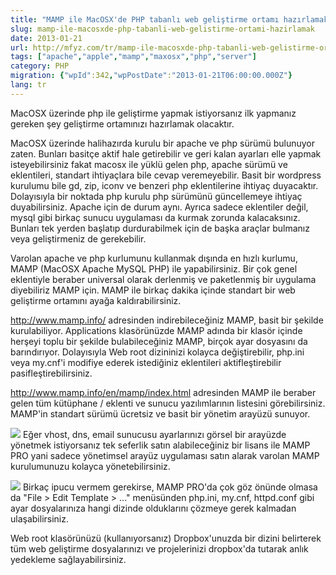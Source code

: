 ```yaml
---
title: "MAMP ile MacOSX'de PHP tabanlı web geliştirme ortamı hazırlamak"
slug: mamp-ile-macosxde-php-tabanli-web-gelistirme-ortami-hazirlamak
date: 2013-01-21
url: http://mfyz.com/tr/mamp-ile-macosxde-php-tabanli-web-gelistirme-ortami-hazirlamak/
tags: ["apache","apple","mamp","maxosx","php","server"]
category: PHP
migration: {"wpId":342,"wpPostDate":"2013-01-21T06:00:00.000Z"}
lang: tr
---
```


MacOSX üzerinde php ile geliştirme yapmak istiyorsanız ilk yapmanız gereken şey geliştirme ortamınızı hazırlamak olacaktır.

MacOSX üzerinde halihazırda kurulu bir apache ve php sürümü bulunuyor zaten. Bunları basitçe aktif hale getirebilir ve geri kalan ayarları elle yapmak isteyebilirsiniz fakat macosx ile yüklü gelen php, apache sürümü ve eklentileri, standart ihtiyaçlara bile cevap veremeyebilir. Basit bir wordpress kurulumu bile gd, zip, iconv ve benzeri php eklentilerine ihtiyaç duyacaktır. Dolayısıyla bir noktada php kurulu php sürümünü güncellemeye ihtiyaç duyabilirsiniz. Apache için de durum aynı. Ayrıca sadece eklentiler değil, mysql gibi birkaç sunucu uygulaması da kurmak zorunda kalacaksınız. Bunları tek yerden başlatıp durdurabilmek için de başka araçlar bulmanız veya geliştirmeniz de gerekebilir.

Varolan apache ve php kurlumunu kullanmak dışında en hızlı kurlumu, MAMP (MacOSX Apache MySQL PHP) ile yapabilirsiniz. Bir çok genel eklentiyle beraber universal olarak derlenmiş ve paketlenmiş bir uygulama diyebiliriz MAMP için. MAMP ile birkaç dakika içinde standart bir web geliştirme ortamını ayağa kaldırabilirsiniz.

http://www.mamp.info/ adresinden indirebileceğiniz MAMP, basit bir şekilde kurulabiliyor. Applications klasörünüzde MAMP adında bir klasör içinde herşeyi toplu bir şekilde bulabileceğiniz MAMP, birçok ayar dosyasını da barındırıyor. Dolayısıyla Web root dizininizi kolayca değiştirebilir, php.ini veya my.cnf'i modifiye ederek istediğiniz eklentileri aktifleştirebilir pasifleştirebilirsiniz.

http://www.mamp.info/en/mamp/index.html adresinden MAMP ile beraber gelen tüm kütüphane / eklenti ve sunucu yazılımlarının listesini görebilirsiniz. MAMP'in standart sürümü ücretsiz ve basit bir yönetim arayüzü sunuyor.

![](/images/archive/tr/2013/01/6058742604_e29d36e1d4_z.jpg) Eğer vhost, dns, email sunucusu ayarlarınızı görsel bir arayüzde yönetmek istiyorsanız tek seferlik satın alabileceğiniz bir lisans ile MAMP PRO yani sadece yönetimsel arayüz uygulaması satın alarak varolan MAMP kurulumunuzu kolayca yönetebilirsiniz.

![](/images/archive/tr/2013/01/6058222333_ce2b01cf87_b.jpg) Birkaç ipucu vermem gerekirse, MAMP PRO'da çok göz önünde olmasa da "File > Edit Template > ..." menüsünden php.ini, my.cnf, httpd.conf gibi ayar dosyalarınıza hangi dizinde olduklarını çözmeye gerek kalmadan ulaşabilirsiniz.

Web root klasörünüzü (kullanıyorsanız) Dropbox'unuzda bir dizini belirterek tüm web geliştirme dosyalarınızı ve projelerinizi dropbox'da tutarak anlık yedekleme sağlayabilirsiniz.